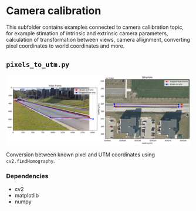 # Camera calibration
This subfolder contains examples connected to camera callibration topic, for example stimation of intrinsic and extrinsic camera parameters, calculation of transformation between views, camera allignment, converting pixel coordinates to world coordinates and more.


## `pixels_to_utm.py` 
![](docs/pixels_to_utm.png)


Conversion between known pixel and UTM coordinates using `cv2.findHomography`.


### Dependencies
- cv2
- matplotlib
- numpy
